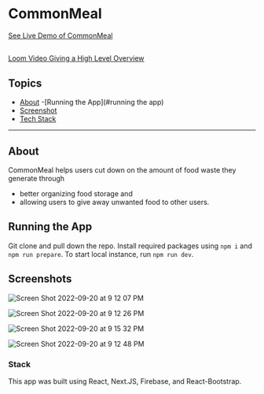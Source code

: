 # CommonMeal

[See Live Demo of CommonMeal](https://common-meal.netlify.app/)

##

[Loom Video Giving a High Level Overview](https://www.loom.com/share/ac9fe6f300614a9b853d047103b33d25)

## Topics
- [About](#about)
-[Running the App](#running the app)
- [Screenshot](#screenshots)
- [Tech Stack](#stack)
___
## About
CommonMeal helps users cut down on the amount of food waste they generate through 
- better organizing food storage and 
- allowing users to give away unwanted food to other users.

## Running the App
 Git clone and pull down the repo. Install required packages using ```npm i``` and ```npm run prepare```. To start local instance, run ```npm run dev```.

## Screenshots

![Screen Shot 2022-09-20 at 9 12 07 PM](https://user-images.githubusercontent.com/24661749/192073539-00fe4d0e-160b-4b8b-bdb4-54eb7545ca17.png)

![Screen Shot 2022-09-20 at 9 12 26 PM](https://user-images.githubusercontent.com/24661749/192073547-b4b7efc5-a17a-4340-a5f4-eaf543e65698.png)

![Screen Shot 2022-09-20 at 9 15 32 PM](https://user-images.githubusercontent.com/24661749/192073561-055e78a6-bef1-42e8-bdf4-19b89da0b5fd.png)

![Screen Shot 2022-09-20 at 9 12 48 PM](https://user-images.githubusercontent.com/24661749/192073550-c6b9af2e-c360-4e8c-995f-661dc25bcc1b.png)

### Stack
This app was built using React, Next.JS, Firebase, and React-Bootstrap. 
